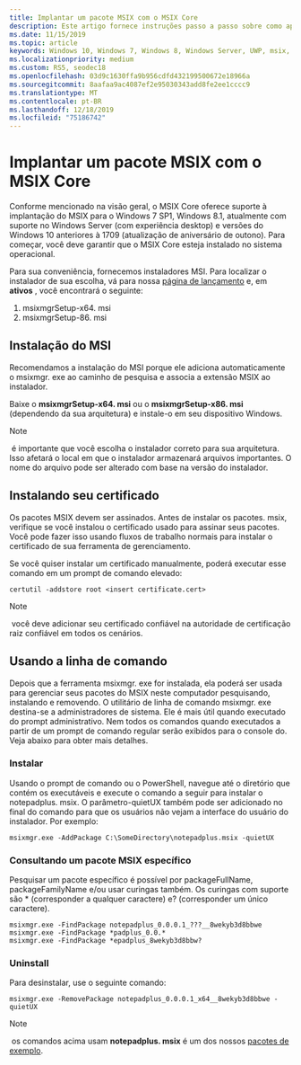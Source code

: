 ```yaml
---
title: Implantar um pacote MSIX com o MSIX Core
description: Este artigo fornece instruções passo a passo sobre como aproveitar o bootstrapper MSIX Core, que cria um aplicativo usando o ClickOnce que permitirá que os usuários baixem apenas um setup. exe e instalem seu aplicativo MSIX por meio do instalador do MSIX Core.
ms.date: 11/15/2019
ms.topic: article
keywords: Windows 10, Windows 7, Windows 8, Windows Server, UWP, msix, msixcore, 1709, 1703, 1607, 1511, 1507
ms.localizationpriority: medium
ms.custom: RS5, seodec18
ms.openlocfilehash: 03d9c1630ffa9b956cdfd432199500672e18966a
ms.sourcegitcommit: 8aafaa9ac4087ef2e95030343add8fe2ee1cccc9
ms.translationtype: MT
ms.contentlocale: pt-BR
ms.lasthandoff: 12/18/2019
ms.locfileid: "75186742"
---
```

# <a name="deploy-an-msix-package-with-msix-core"></a>Implantar um pacote MSIX com o MSIX Core
Conforme mencionado na visão geral, o MSIX Core oferece suporte à implantação do MSIX para o Windows 7 SP1, Windows 8.1, atualmente com suporte no Windows Server (com experiência desktop) e versões do Windows 10 anteriores à 1709 (atualização de aniversário de outono). Para começar, você deve garantir que o MSIX Core esteja instalado no sistema operacional.

Para sua conveniência, fornecemos instaladores MSI. Para localizar o instalador de sua escolha, vá para nossa [página de lançamento](https://github.com/microsoft/msix-packaging/releases) e, em **ativos** , você encontrará o seguinte:

1. msixmgrSetup-x64. msi
2. msixmgrSetup-86. msi

## <a name="msi-installation"></a>Instalação do MSI 
Recomendamos a instalação do MSI porque ele adiciona automaticamente o msixmgr. exe ao caminho de pesquisa e associa a extensão MSIX ao instalador.

Baixe o **msixmgrSetup-x64. msi** ou o **msixmgrSetup-x86. msi** (dependendo da sua arquitetura) e instale-o em seu dispositivo Windows. 

> [!NOTE]
> é importante que você escolha o instalador correto para sua arquitetura. Isso afetará o local em que o instalador armazenará arquivos importantes. O nome do arquivo pode ser alterado com base na versão do instalador. 

## <a name="installing-your-certificate"></a>Instalando seu certificado
Os pacotes MSIX devem ser assinados. Antes de instalar os pacotes. msix, verifique se você instalou o certificado usado para assinar seus pacotes. Você pode fazer isso usando fluxos de trabalho normais para instalar o certificado de sua ferramenta de gerenciamento. 

Se você quiser instalar um certificado manualmente, poderá executar esse comando em um prompt de comando elevado: 
```
certutil -addstore root <insert certificate.cert>
```
> [!NOTE]
> você deve adicionar seu certificado confiável na autoridade de certificação raiz confiável em todos os cenários.

## <a name="using-the-command-line"></a>Usando a linha de comando
Depois que a ferramenta msixmgr. exe for instalada, ela poderá ser usada para gerenciar seus pacotes do MSIX neste computador pesquisando, instalando e removendo. O utilitário de linha de comando msixmgr. exe destina-se a administradores de sistema. Ele é mais útil quando executado do prompt administrativo. Nem todos os comandos quando executados a partir de um prompt de comando regular serão exibidos para o console do. Veja abaixo para obter mais detalhes.

### <a name="install"></a>Instalar
Usando o prompt de comando ou o PowerShell, navegue até o diretório que contém os executáveis e execute o comando a seguir para instalar o notepadplus. msix. O parâmetro-quietUX também pode ser adicionado no final do comando para que os usuários não vejam a interface do usuário do instalador. Por exemplo: 
```
msixmgr.exe -AddPackage C:\SomeDirectory\notepadplus.msix -quietUX
```
### <a name="querying-for-a-specific-msix-package"></a>Consultando um pacote MSIX específico
Pesquisar um pacote específico é possível por packageFullName, packageFamilyName e/ou usar curingas também. Os curingas com suporte são * (corresponder a qualquer caractere) e? (corresponder um único caractere). 
```
msixmgr.exe -FindPackage notepadplus_0.0.0.1_???__8wekyb3d8bbwe
msixmgr.exe -FindPackage *padplus_0.0.*
msixmgr.exe -FindPackage *epadplus_8wekyb3d8bbw?
```
### <a name="uninstall"></a>Uninstall
Para desinstalar, use o seguinte comando: 
```
msixmgr.exe -RemovePackage notepadplus_0.0.0.1_x64__8wekyb3d8bbwe -quietUX
```
> [!NOTE]
> os comandos acima usam **notepadplus. msix** é um dos nossos [pacotes de exemplo](https://github.com/microsoft/msix-packaging/tree/master/MsixCore/Tests).